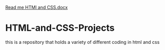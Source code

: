 [Read me HTMl and CSS.docx](https://github.com/Andy5943/HTML-and-CSS-Projects/files/7952814/Read.me.HTMl.and.CSS.docx)
# HTML-and-CSS-Projects 
this is a repository that holds a variety of different coding in html and css
